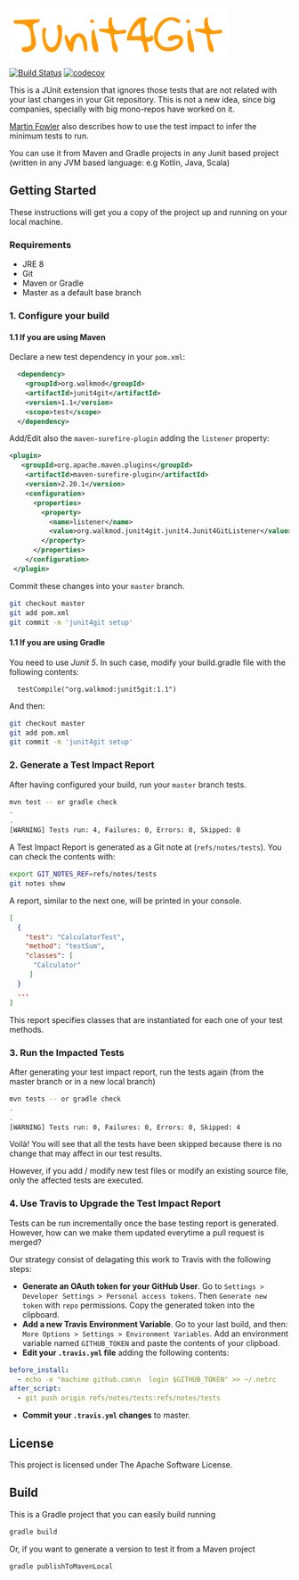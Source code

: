 ![Logo](logo.png?raw=true&v=4&s=200)

[![Build Status](https://travis-ci.org/rpau/junit4git.svg?branch=master)](https://travis-ci.org/rpau/junit4git)
[![codecov](https://codecov.io/gh/rpau/junit4git/branch/master/graph/badge.svg)](https://codecov.io/gh/rpau/junit4git)

This is a JUnit extension that ignores those tests that are not related with 
your last changes in your Git repository. This is not a new idea, since big companies, specially
with big mono-repos have worked on it.

[Martin Fowler](https://martinfowler.com/articles/rise-test-impact-analysis.html) also describes how to use the test
impact to infer the minimum tests to run.

You can use it from Maven and Gradle projects in any Junit based
project (written in any JVM based language: e.g Kotlin, Java, Scala)

## Getting Started
These instructions will get you a copy of the project up and running on your local machine.

### Requirements

- JRE 8
- Git
- Maven or Gradle
- Master as a default base branch

### 1. Configure your build

#### 1.1 If you are using Maven

Declare a new test dependency in your `pom.xml`:
```xml
  <dependency>
    <groupId>org.walkmod</groupId>
    <artifactId>junit4git</artifactId>
    <version>1.1</version>
    <scope>test</scope>
  </dependency>
```
Add/Edit also the `maven-surefire-plugin` adding the `listener` property:

 ```xml
 <plugin>
    <groupId>org.apache.maven.plugins</groupId>
     <artifactId>maven-surefire-plugin</artifactId>
     <version>2.20.1</version>
     <configuration>
       <properties>
         <property>
           <name>listener</name>
           <value>org.walkmod.junit4git.junit4.Junit4GitListener</value>
         </property>
       </properties>
     </configuration>
  </plugin>
 ```

Commit these changes into your `master` branch.

```bash
git checkout master
git add pom.xml
git commit -m 'junit4git setup'
```

#### 1.1 If you are using Gradle

You need to use *Junit 5*. In such case, modify your build.gradle file with the following
contents:

```
  testCompile("org.walkmod:junit5git:1.1")
```
And then:

```bash
git checkout master
git add pom.xml
git commit -m 'junit4git setup'
```

### 2. Generate a Test Impact Report

After having configured your build, run your `master` branch tests. 

```bash
mvn test -- or gradle check
.
.
[WARNING] Tests run: 4, Failures: 0, Errors: 0, Skipped: 0
```
A Test Impact Report is generated as a Git note at (`refs/notes/tests`). You can
check the contents with:

```bash
export GIT_NOTES_REF=refs/notes/tests
git notes show
```
A report, similar to the next one, will be printed in your console.

```json
[
  {
    "test": "CalculatorTest",
    "method": "testSum",
    "classes": [
      "Calculator"
     ]
  }
  ...
]
```

This report specifies classes that are instantiated for each one 
of your test methods.

### 3. Run the Impacted Tests

After generating your test impact report, run the tests again (from the master branch or in a new local branch)

```bash
mvn tests -- or gradle check
.
.
[WARNING] Tests run: 0, Failures: 0, Errors: 0, Skipped: 4
```

Voilà! You will see that all the tests have been skipped because there is no change that may 
affect in our test results. 

However, if you add / modify 
new test files or modify an existing source file, only the affected tests are executed.

### 4. Use Travis to Upgrade the Test Impact Report

Tests can be run incrementally once the base testing report is generated. However, how can we 
make them updated everytime a pull request is merged?

Our strategy consist of delagating this work to Travis with the following steps: 

- **Generate an OAuth token for your GitHub User**. Go to
 `Settings > Developer Settings > Personal access tokens`. Then `Generate new token`
 with `repo` permissions. Copy the generated token into the clipboard.
- **Add a new Travis Environment Variable**. Go to your last build, and then:
 `More Options > Settings > Environment Variables`.
 Add an environment variable named `GITHUB_TOKEN` and paste the contents of your clipboad.
- **Edit your `.travis.yml` file** adding the following contents:

```yml
before_install:
  - echo -e "machine github.com\n  login $GITHUB_TOKEN" >> ~/.netrc
after_script:
  - git push origin refs/notes/tests:refs/notes/tests
```
- **Commit your `.travis.yml` changes** to master.

## License

This project is licensed under The Apache Software License.

## Build

This is a Gradle project that you can easily build running
```bash
gradle build
```

Or, if you want to generate a version to test it from a Maven project

```bash
gradle publishToMavenLocal
```
